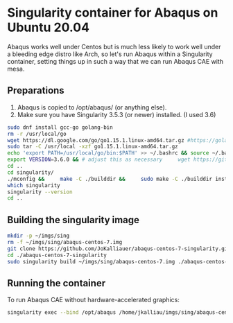 # Singularity container for Abaqus on Ubuntu 20.04

Abaqus works well under Centos but is much less likely to work well under a bleeding edge distro like Arch, so let's run Abaqus within a Singularity container,
setting things up in such a way that we can run Abaqus CAE with mesa.

## Preparations

1. Abaqus is copied to /opt/abaqus/ (or anything else).
2. Make sure you have Singularity 3.5.3 (or newer) installed. (I used 3.6)

```bash
sudo dnf install gcc-go golang-bin
rm -r /usr/local/go
wget https://dl.google.com/go/go1.15.1.linux-amd64.tar.gz #https://golang.org/doc/install
sudo tar -C /usr/local -xzf go1.15.1.linux-amd64.tar.gz
echo 'export PATH=/usr/local/go/bin:$PATH' >> ~/.bashrc && source ~/.bashrc
export VERSION=3.6.0 && # adjust this as necessary     wget https://github.com/sylabs/singularity/releases/download/v${VERSION}/singularity-${VERSION}.tar.gz &&     tar -xzf singularity-${VERSION}.tar.gz &&     cd singularity
cd ..
cd singularity/
./mconfig &&     make -C ./builddir &&     sudo make -C ./builddir install
which singularity
singularity --version
cd ..
```

## Building the singularity image

```bash
mkdir -p ~/imgs/sing
rm -f ~/imgs/sing/abaqus-centos-7.img
git clone https://github.com/JoKalliauer/abaqus-centos-7-singularity.git
cd ./abaqus-centos-7-singularity
sudo singularity build ~/imgs/sing/abaqus-centos-7.img ./abaqus-centos-7.def 
```

## Running the container

To run Abaqus CAE without hardware-accelerated graphics:

```bash
singularity exec --bind /opt/abaqus /home/jkalliau/imgs/sing/abaqus-centos-7.img /opt/abaqus/CAE/2019/linux_a64/code/bin/ABQLauncher cae -mesa
```
